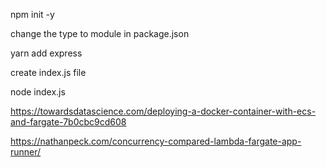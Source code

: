 npm init -y

change the type to module in package.json

yarn add express

create index.js file

node index.js

https://towardsdatascience.com/deploying-a-docker-container-with-ecs-and-fargate-7b0cbc9cd608

https://nathanpeck.com/concurrency-compared-lambda-fargate-app-runner/